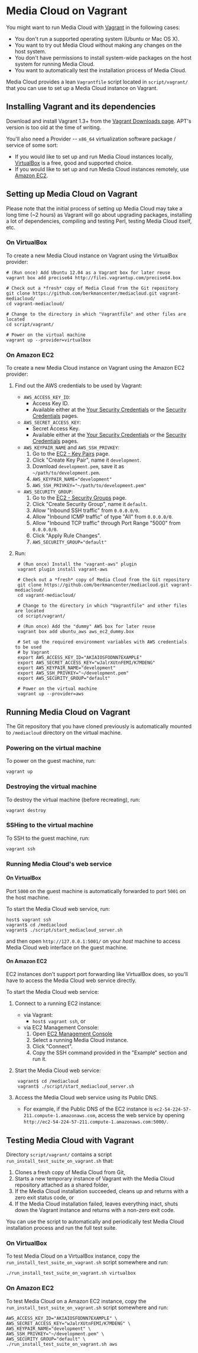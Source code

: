 Media Cloud on Vagrant
======================

You might want to run Media Cloud with [Vagrant](http://www.vagrantup.com/) in the following cases:

* You don't run a supported operating system (Ubuntu or Mac OS X).
* You want to try out Media Cloud without making any changes on the host system.
* You don't have permissions to install system-wide packages on the host system for running Media Cloud.
* You want to automatically test the installation process of Media Cloud.

Media Cloud provides a lean `Vagrantfile` script located in `script/vagrant/` that you can use to set up a Media Cloud instance on Vagrant.


Installing Vagrant and its dependencies
---------------------------------------

Download and install Vagrant 1.3+ from the [Vagrant Downloads page](http://downloads.vagrantup.com/). APT's version is too old at the time of writing.

You'll also need a Provider -- `x86_64` virtualization software package / service of some sort:

* If you would like to set up and run Media Cloud instances locally, [VirtualBox](https://www.virtualbox.org/) is a free, good and supported choice.
* If you would like to set up and run Media Cloud instances remotely, use [Amazon EC2](https://console.aws.amazon.com/ec2/v2/home?region=us-east-1).


Setting up Media Cloud on Vagrant
---------------------------------

Please note that the initial process of setting up Media Cloud may take a long time (~2 hours) as Vagrant will go about upgrading packages, installing a lot of dependencies, compiling and testing Perl, testing Media Cloud itself, etc.


### On VirtualBox

To create a new Media Cloud instance on Vagrant using the VirtualBox provider:

    # (Run once) Add Ubuntu 12.04 as a Vagrant box for later reuse
    vagrant box add precise64 http://files.vagrantup.com/precise64.box

    # Check out a *fresh* copy of Media Cloud from the Git repository
    git clone https://github.com/berkmancenter/mediacloud.git vagrant-mediacloud/
    cd vagrant-mediacloud/

    # Change to the directory in which "Vagrantfile" and other files are located
    cd script/vagrant/

    # Power on the virtual machine
    vagrant up --provider=virtualbox


### On Amazon EC2

To create a new Media Cloud instance on Vagrant using the Amazon EC2 provider:

1. Find out the AWS credentials to be used by Vagrant:
    * `AWS_ACCESS_KEY_ID`:
        * Access Key ID.
        * Available either at the [Your Security Credentials](https://console.aws.amazon.com/iam/home?#security_credential) or the [Security Credentials](https://portal.aws.amazon.com/gp/aws/securityCredentials) pages.
    * `AWS_SECRET_ACCESS_KEY`:
        * Secret Access Key.
        * Available either at the [Your Security Credentials](https://console.aws.amazon.com/iam/home?#security_credential) or the [Security Credentials](https://portal.aws.amazon.com/gp/aws/securityCredentials) pages.
    * `AWS_KEYPAIR_NAME` and `AWS_SSH_PRIVKEY`:
        1. Go to the [EC2 - Key Pairs](https://console.aws.amazon.com/ec2/v2/home?region=us-east-1#KeyPairs:) page.
        2. Click "Create Key Pair", name it `development`.
        3. Download `development.pem`, save it as `~/path/to/development.pem`.
        4. `AWS_KEYPAIR_NAME="development"`
        5. `AWS_SSH_PRIVKEY="~/path/to/development.pem"`
    * `AWS_SECURITY_GROUP`:
        1. Go to the [EC2 - Security Groups](https://console.aws.amazon.com/ec2/home?region=us-east-1#s=SecurityGroups) page.
        2. Click "Create Security Group", name it `default`.
        3. Allow "Inbound SSH traffic" from `0.0.0.0/0`.
        4. Allow "Inbound ICMP traffic" of type "All" from `0.0.0.0/0`.
        5. Allow "Inbound TCP traffic" through Port Range "5000" from `0.0.0.0/0`.
        6. Click "Apply Rule Changes".
        7. `AWS_SECURITY_GROUP="default"`
2. Run:

        # (Run once) Install the "vagrant-aws" plugin
        vagrant plugin install vagrant-aws

        # Check out a *fresh* copy of Media Cloud from the Git repository
        git clone https://github.com/berkmancenter/mediacloud.git vagrant-mediacloud/
        cd vagrant-mediacloud/

        # Change to the directory in which "Vagrantfile" and other files are located
        cd script/vagrant/

        # (Run once) Add the "dummy" AWS box for later reuse
        vagrant box add ubuntu_aws aws_ec2_dummy.box

        # Set up the required environment variables with AWS credentials to be used
        # by Vagrant
        export AWS_ACCESS_KEY_ID="AKIAIOSFODNN7EXAMPLE"
        export AWS_SECRET_ACCESS_KEY="wJalrXUtnFEMI/K7MDENG"
        export AWS_KEYPAIR_NAME="development"
        export AWS_SSH_PRIVKEY="~/development.pem"
        export AWS_SECURITY_GROUP="default"

        # Power on the virtual machine
        vagrant up --provider=aws


Running Media Cloud on Vagrant
------------------------------

The Git repository that you have cloned previously is automatically mounted to `/mediacloud` directory on the virtual machine.


### Powering on the virtual machine

To power on the guest machine, run:

    vagrant up


### Destroying the virtual machine

To destroy the virtual machine (before recreating), run:

    vagrant destroy


### SSHing to the virtual machine

To SSH to the guest machine, run:

    vagrant ssh


### Running Media Cloud's web service

#### On VirtualBox

Port `5000` on the guest machine is automatically forwarded to port `5001` on the host machine.

To start the Media Cloud web service, run:

    host$ vagrant ssh
    vagrant$ cd /mediacloud
    vagrant$ ./script/start_mediacloud_server.sh

and then open `http://127.0.0.1:5001/` on your *host* machine to access Media Cloud web interface on the guest machine.

#### On Amazon EC2

EC2 instances don't support port forwarding like VirtualBox does, so you'll have to access the Media Cloud web service directly.

To start the Media Cloud web service:

1. Connect to a running EC2 instance:
    * via Vagrant:
        * `host$ vagrant ssh`, or
    * via EC2 Management Console:
        1. Open [EC2 Management Console](https://console.aws.amazon.com/ec2/v2/home?region=us-east-1#Instances:)
        2. Select a running Media Cloud instance.
        3. Click "Connect".
        4. Copy the SSH command provided in the "Example" section and run it.
2. Start the Media Cloud web service:

        vagrant$ cd /mediacloud
        vagrant$ ./script/start_mediacloud_server.sh

3. Access the Media Cloud web service using its Public DNS.
    * For example, if the Public DNS of the EC2 instance is `ec2-54-224-57-211.compute-1.amazonaws.com`, access the web service by opening `http://ec2-54-224-57-211.compute-1.amazonaws.com:5000/`.


Testing Media Cloud with Vagrant
--------------------------------

Directory `script/vagrant/` contains a script `run_install_test_suite_on_vagrant.sh` that:

1. Clones a fresh copy of Media Cloud from Git,
2. Starts a new temporary instance of Vagrant with the Media Cloud repository attached as a shared folder,
3. If the Media Cloud installation succeeded, cleans up and returns with a zero exit status code, or
4. If the Media Cloud installation failed, leaves everything inact, shuts down the Vagrant instance and returns with a non-zero exit code.

You can use the script to automatically and periodically test Media Cloud installation process and run the full test suite.


### On VirtualBox

To test Media Cloud on a VirtualBox instance, copy the `run_install_test_suite_on_vagrant.sh` script somewhere and run:

    ./run_install_test_suite_on_vagrant.sh virtualbox


### On Amazon EC2

To test Media Cloud on a Amazon EC2 instance, copy the `run_install_test_suite_on_vagrant.sh` script somewhere and run:

    AWS_ACCESS_KEY_ID="AKIAIOSFODNN7EXAMPLE" \
    AWS_SECRET_ACCESS_KEY="wJalrXUtnFEMI/K7MDENG" \
    AWS_KEYPAIR_NAME="development" \
    AWS_SSH_PRIVKEY="~/development.pem" \
    AWS_SECURITY_GROUP="default" \
    ./run_install_test_suite_on_vagrant.sh aws

